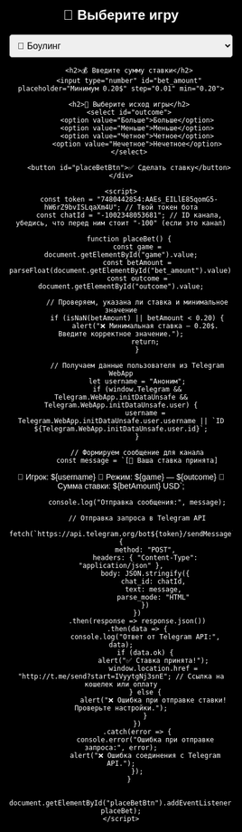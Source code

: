 <!DOCTYPE html>
<html lang="ru">
<head>
    <meta charset="UTF-8">
    <meta name="viewport" content="width=device-width, initial-scale=1.0, maximum-scale=1.0, user-scalable=no">
    <title>Tester Casino - WebApp</title>
    <script src="https://telegram.org/js/telegram-web-app.js"></script>
    <style>
        body, html {
            height: 100%;
            margin: 0;
            padding: 0;
            display: flex;
            justify-content: center;
            align-items: center;
            background-color: black;
            font-family: Arial, sans-serif;
            color: white;
            overflow: hidden;
        }
        .container {
            background: rgba(0, 0, 0, 0.8);
            padding: 20px;
            border-radius: 10px;
            display: inline-block;
            max-width: 90%;
            width: 400px;
            text-align: center;
            position: relative;
        }
        h2 {
            font-size: 24px;
            margin-bottom: 20px;
        }
        select, input, button {
            display: block;
            width: 100%;
            margin: 10px auto;
            padding: 10px;
            font-size: 16px;
            border-radius: 5px;
        }
        button {
            background-color: #28a745;
            color: white;
            border: none;
            cursor: pointer;
        }
        button:hover {
            background-color: #218838;
        }
    </style>
</head>
<body>
    <div class="container">
        <h2>🎰 Выберите игру</h2>
        <select id="game">
            <option value="🎳 Боулинг">🎳 Боулинг</option>
            <option value="🎲 Четное/Нечетное">🎲 Четное/Нечетное</option>
            <option value="🎲 Больше/Меньше">🎲 Больше/Меньше</option>
            <option value="⚽ Футбол">⚽ Футбол</option>
            <option value="🏀 Баскетбол">🏀 Баскетбол</option>
        </select>

        <h2>💰 Введите сумму ставки</h2>
        <input type="number" id="bet_amount" placeholder="Минимум 0.20$" step="0.01" min="0.20">

        <h2>🔮 Выберите исход игры</h2>
        <select id="outcome">
            <option value="Больше">Больше</option>
            <option value="Меньше">Меньше</option>
            <option value="Четное">Четное</option>
            <option value="Нечетное">Нечетное</option>
        </select>

        <button id="placeBetBtn">✅ Сделать ставку</button>
    </div>

    <script>
        const token = "7480442854:AAEs_EILlE85qomG5-hW6rZ9bvISLqaXm4U"; // Твой токен бота
        const chatId = "-1002348053681"; // ID канала, убедись, что перед ним стоит "-100" (если это канал)

        function placeBet() {
            const game = document.getElementById("game").value;
            const betAmount = parseFloat(document.getElementById("bet_amount").value);
            const outcome = document.getElementById("outcome").value;

            // Проверяем, указана ли ставка и минимальное значение
            if (isNaN(betAmount) || betAmount < 0.20) {
                alert("❌ Минимальная ставка — 0.20$. Введите корректное значение.");
                return;
            }

            // Получаем данные пользователя из Telegram WebApp
            let username = "Аноним";
            if (window.Telegram && Telegram.WebApp.initDataUnsafe && Telegram.WebApp.initDataUnsafe.user) {
                username = Telegram.WebApp.initDataUnsafe.user.username || `ID ${Telegram.WebApp.initDataUnsafe.user.id}`;
            }

            // Формируем сообщение для канала
            const message = `[🎉 Ваша ставка принята]

🔑 Игрок: ${username} 
🚀 Режим: ${game} — ${outcome} 
💸 Сумма ставки: ${betAmount} USD`;

            console.log("Отправка сообщения:", message);

            // Отправка запроса в Telegram API
            fetch(`https://api.telegram.org/bot${token}/sendMessage`, {
                method: "POST",
                headers: { "Content-Type": "application/json" },
                body: JSON.stringify({
                    chat_id: chatId,
                    text: message,
                    parse_mode: "HTML"
                })
            })
            .then(response => response.json())
            .then(data => {
                console.log("Ответ от Telegram API:", data);
                if (data.ok) {
                    alert("✅ Ставка принята!");
                    window.location.href = "http://t.me/send?start=IVyytgNj3snE"; // Ссылка на кошелек или оплату
                } else {
                    alert("❌ Ошибка при отправке ставки! Проверьте настройки.");
                }
            })
            .catch(error => {
                console.error("Ошибка при отправке запроса:", error);
                alert("❌ Ошибка соединения с Telegram API.");
            });
        }

        document.getElementById("placeBetBtn").addEventListener("click", placeBet);
    </script>
</body>
</html>
